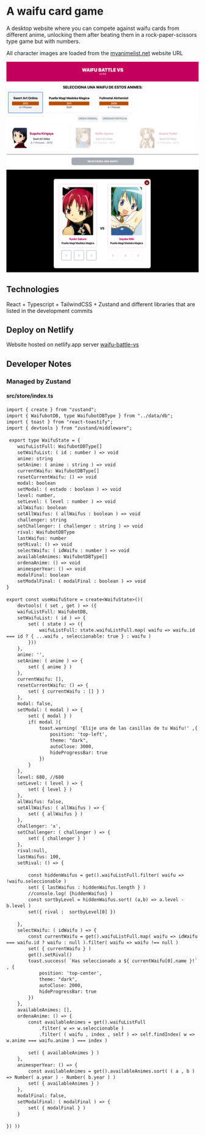 # A waifu card game
A desktop website where you can compete against waifu cards from different anime, unlocking them after beating them in a rock-paper-scissors type game but with numbers.

All character images are loaded from the [myanimelist.net](https://myanimelist.net/) website URL

![Gameplay 1](src/assets/screenshot1.png)
![Gameplay 2](src/assets/screenshot2.png)

## Technologies
React + Typescript + TailwindCSS + Zustand and different libraries that are listed in the development commits
## Deploy on Netlify
Website hosted on netlify.app server
[waifu-battle-vs](https://waifu-battle-vs.netlify.app/)

## Developer Notes
### Managed by Zustand
#### src/store/index.ts
```
import { create } from "zustand";
import { WaifubotDB, type WaifubotDBType } from "../data/db";
import { toast } from "react-toastify";
import { devtools } from "zustand/middleware";

 export type WaifuState = {
    waifuListFull: WaifubotDBType[]
    setWaifuList: ( id : number ) => void
    anime: string
    setAnime: ( anime : string ) => void
    currentWaifu: WaifubotDBType[]
    resetCurrentWaifu: () => void
    modal: boolean
    setModal: ( estado : boolean ) => void
    level: number,
    setLevel: ( level : number ) => void
    allWaifus: boolean
    setAllWaifus: ( allWaifus : boolean ) => void
    challenger: string
    setChallenger: ( challenger : string ) => void
    rival: WaifubotDBType
    lastWaifus: number
    setRival: () => void
    selectWaifu: ( idWaifu : number ) => void
    availableAnimes: WaifubotDBType[]
    ordenaAnime: () => void
    animesperYear: () => void
    modalFinal: boolean
    setModalFinal: ( modalFinal : boolean ) => void
}

export const useWaifuStore = create<WaifuState>()(
    devtools( ( set , get ) => ({
    waifuListFull: WaifubotDB,
    setWaifuList: ( id ) => {
        set( ( state ) => ({
            waifuListFull: state.waifuListFull.map( waifu => waifu.id === id ? { ...waifu , seleccionable: true } : waifu )
        })) 
    },
    anime: '',
    setAnime: ( anime ) => {
        set( { anime } )
    },
    currentWaifu: [],
    resetCurrentWaifu: () => {
        set( { currentWaifu : [] } )
    },
    modal: false,
    setModal: ( modal ) => {
        set( { modal } )
        if( modal ){
            toast.warning( 'Elije una de las casillas de tu Waifu!' ,{
                position: 'top-left',
                theme: "dark",
                autoClose: 3000,
                hideProgressBar: true
            })
        }
    },
    level: 680, //680
    setLevel: ( level ) => {
        set( { level } )
    },
    allWaifus: false,
    setAllWaifus: ( allWaifus ) => {
        set( { allWaifus } )
    },
    challenger: 'x',
    setChallenger: ( challenger ) => {
        set( { challenger } )
    },
    rival:null,
    lastWaifus: 100,
    setRival: () => {
        
        const hiddenWaifus = get().waifuListFull.filter( waifu => !waifu.seleccionable )
        set( { lastWaifus : hiddenWaifus.length } )
        //console.log( {hiddenWaifus} )
        const sortbyLevel = hiddenWaifus.sort( (a,b) => a.level - b.level )
        set({ rival :  sortbyLevel[0] }) 
        
    },
    selectWaifu: ( idWaifu ) => {
        const currentWaifu = get().waifuListFull.map( waifu => idWaifu === waifu.id ? waifu : null ).filter( waifu => waifu !== null )
        set( { currentWaifu } )
        get().setRival()
        toast.success( `Has seleccionado a ${ currentWaifu[0].name }!` , {
            position: 'top-center',
            theme: "dark",
            autoClose: 2000,
            hideProgressBar: true
        })
    },
    availableAnimes: [],
    ordenaAnime: () => {
        const availableAnimes = get().waifuListFull
            .filter( w => w.seleccionable )
            .filter( ( waifu , index , self ) => self.findIndex( w => w.anime === waifu.anime ) === index )

        set( { availableAnimes } )
    },
    animesperYear: () => {
        const availableAnimes = get().availableAnimes.sort( ( a , b ) => Number( a.year ) - Number( b.year ) ) 
        set( { availableAnimes } )
    },
    modalFinal: false,
    setModalFinal: ( modalFinal ) => {
        set( { modalFinal } )
    }

}) ))
```
